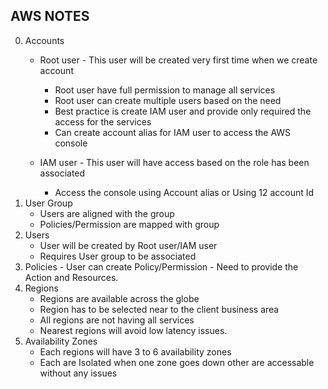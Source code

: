 ## AWS NOTES
0. Accounts
    - Root user - This user will be created very first time when we create account
        - Root user have full permission to manage all services
        - Root user can create multiple users based on the need
        - Best practice is create IAM user and provide only required the access for the services
        - Can create account alias for IAM user to access the AWS console
          
    - IAM user - This user will have access based on the role has been associated
        - Access the console using Account alias or Using 12 account Id
1. User Group
     - Users are aligned with the group
     - Policies/Permission are mapped with group 
2. Users
     - User will be created by Root user/IAM user
     - Requires User group to be associated  
3. Policies
       - User can create Policy/Permission
       - Need to provide the Action and Resources. 
4. Regions
    - Regions are available across the globe
    - Region has to be selected near to the client business area
    - All regions are not having all services
    - Nearest regions will avoid low latency issues. 
5. Availability Zones
   - Each regions will have 3 to 6 availability zones
   - Each are Isolated when one zone goes down other are accessable without any issues
    
   

